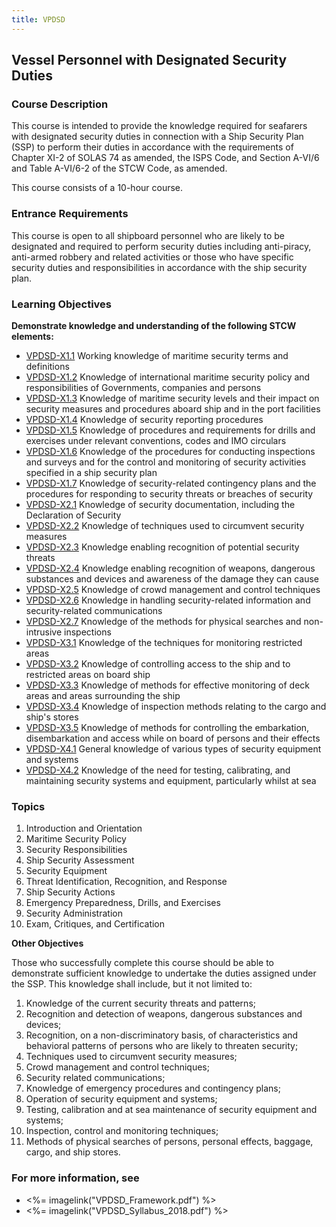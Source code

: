 ```yaml
---
title: VPDSD
---
```


## Vessel Personnel with Designated Security Duties 

### Course Description

This course is intended to provide the knowledge required for seafarers with designated security duties in connection with a Ship Security Plan (SSP) to perform their duties in accordance with the requirements of Chapter XI-2 of SOLAS 74 as amended, the ISPS Code, and Section A-VI/6 and Table A-VI/6-2 of the STCW Code, as amended. 


This course consists of a 10-hour course.

### Entrance Requirements

This course is open to all shipboard personnel who are likely to be designated and required to perform security duties including anti-piracy, anti-armed robbery and related activities or those who have specific security duties and responsibilities in accordance with the ship security plan.


### Learning Objectives

**Demonstrate knowledge and understanding of the following STCW elements:**

* [VPDSD-X1.1](662#VPDSD-X1\.1) Working knowledge of maritime security terms and definitions
* [VPDSD-X1.2](662#VPDSD-X1\.2) Knowledge of international maritime security policy and responsibilities of Governments, companies and persons
* [VPDSD-X1.3](662#VPDSD-X1\.3) Knowledge of maritime security levels and their impact on security measures and procedures aboard ship and in the port facilities
* [VPDSD-X1.4](662#VPDSD-X1\.4) Knowledge of security reporting procedures
* [VPDSD-X1.5](662#VPDSD-X1\.5) Knowledge of procedures and requirements for drills and exercises under relevant conventions, codes and IMO circulars
* [VPDSD-X1.6](662#VPDSD-X1\.6) Knowledge of the procedures for conducting inspections and surveys and for the control and monitoring of security activities specified in a ship security plan
* [VPDSD-X1.7](662#VPDSD-X1\.7) Knowledge of security-related contingency plans and the procedures for responding to security threats or breaches of security
* [VPDSD-X2.1](662#VPDSD-X2\.1) Knowledge of security documentation, including the Declaration of Security
* [VPDSD-X2.2](662#VPDSD-X2\.2) Knowledge of techniques used to circumvent security measures
* [VPDSD-X2.3](662#VPDSD-X2\.3) Knowledge enabling recognition of potential security threats
* [VPDSD-X2.4](662#VPDSD-X2\.4) Knowledge enabling recognition of weapons, dangerous substances and devices and awareness of the damage they can cause			
* [VPDSD-X2.5](662#VPDSD-X2\.5) Knowledge of crowd management and control techniques
* [VPDSD-X2.6](662#VPDSD-X2\.6) Knowledge in handling security-related information and security-related communications
* [VPDSD-X2.7](662#VPDSD-X2\.7) Knowledge of the methods for physical searches and non-intrusive inspections
* [VPDSD-X3.1](662#VPDSD-X3\.1) Knowledge of the techniques for monitoring restricted areas
* [VPDSD-X3.2](662#VPDSD-X3\.2) Knowledge of controlling access to the ship and to restricted areas on board ship
* [VPDSD-X3.3](662#VPDSD-X3\.3) Knowledge of methods for effective monitoring of deck areas and areas surrounding the ship
* [VPDSD-X3.4](662#VPDSD-X3\.4) Knowledge of inspection methods relating to the cargo and ship's stores
* [VPDSD-X3.5](662#VPDSD-X3\.5) Knowledge of methods for controlling the embarkation, disembarkation and access while on board of persons and their effects
* [VPDSD-X4.1](662#VPDSD-X4\.1) General knowledge of various types of security equipment and systems
* [VPDSD-X4.2](662#VPDSD-X4\.2) Knowledge of the need for testing, calibrating, and maintaining security systems and equipment, particularly whilst at sea


### Topics

1.	Introduction and Orientation
2.	Maritime Security Policy
3.	Security Responsibilities
4.	Ship Security Assessment
5.	Security Equipment
6.	Threat Identification, Recognition, and Response
7.	Ship Security Actions
8.	Emergency Preparedness, Drills, and Exercises
9.	Security Administration
10.	Exam, Critiques, and Certification


**Other Objectives**

Those who successfully complete this course should be able to demonstrate sufficient knowledge to undertake the duties assigned under the SSP. This knowledge shall include, but it not limited to:
 
1.	Knowledge of the current security threats and patterns;
2.	Recognition and detection of weapons, dangerous substances and devices;
3.	Recognition, on a non-discriminatory basis, of characteristics and behavioral patterns of persons who are likely to threaten security;
4.	Techniques used to circumvent security measures;
5.	Crowd management and control techniques;
6.	Security related communications;
7.	Knowledge of emergency procedures and contingency plans;
8.	Operation of security equipment and systems;
9.	Testing, calibration and at sea maintenance of security equipment and systems;
10.	Inspection, control and monitoring techniques;
11.	Methods of physical searches of persons, personal effects, baggage, cargo, and ship stores. 



### For more information, see 

* <%= imagelink("VPDSD_Framework.pdf") %> 
* <%= imagelink("VPDSD_Syllabus_2018.pdf") %> 



